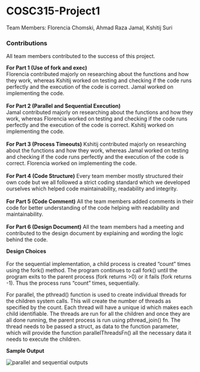 # COSC315-Project1

Team Members:
Florencia Chomski, Ahmad Raza Jamal, Kshitij Suri
 
### Contributions
All team members contributed to the success of this project. 

**For Part 1 (Use of fork and exec)**
<br/>
Florencia contributed majorly on researching about the functions and how they work, whereas Kshitij worked on testing and checking if the code runs perfectly and the execution of the code is correct. Jamal worked on implementing the code. 
<br/><br/>
**For Part 2 (Parallel and Sequential Execution)**
<br/>
Jamal contributed majorly on researching about the functions and how they work, whereas Florencia worked on testing and checking if the code runs perfectly and the execution of the code is correct. Kshitij worked on implementing the code. 
<br/><br/>
**For Part 3 (Process Timeouts)**
Kshitij contributed majorly on researching about the functions and how they work, whereas Jamal worked on testing and checking if the code runs perfectly and the execution of the code is correct. Florencia worked on implementing the code.
<br/><br/>
**For Part 4 (Code Structure)**
Every team member mostly structured their own code but we all followed a strict coding standard which we developed ourselves which helped code maintainability, readability and integrity.
<br/><br/>
**For Part 5 (Code Comment)**
All the team members added comments in their code for better understanding of the code helping with readability and maintainability.
<br/><br/>
**For Part 6 (Design Document)** 
All the team members had a meeting and contributed to the design document by explaining and wording the logic behind the code.

**Design Choices**
<br/><br/>
For the sequential implementation, a child process is created “count” times using the fork() method. The program continues to call fork() until the program exits to the parent process (fork returns >0) or it fails (fork returns -1). Thus the process runs “count” times, sequentially.

For parallel, the pthread() function is used to create individual threads for the children system calls. This will create the number of threads as specified by the count. Each thread will have a unique id which makes each child identifiable. The threads are run for all the children and once they are all done running, the parent process is run using pthread_join() fn. The thread needs to be passed a struct, as data to the function parameter, which will provide the function parallelThreadsFn() all the necessary data it needs to execute the children. 

**Sample Output**

![parallel and sequential outputs](https://user-images.githubusercontent.com/33037741/152927177-dc2a88e1-82dd-4652-9108-e6f301e6934d.png)


